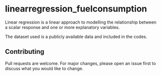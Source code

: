 # linearregression_fuelconsumption

 Linear regression is a linear approach to modelling the relationship between a scalar response and one or more explanatory variables.
 
 The dataset used is a publicly available data and included in the codes. 
 
## Contributing
Pull requests are welcome. For major changes, please open an issue first to discuss what you would like to change.
